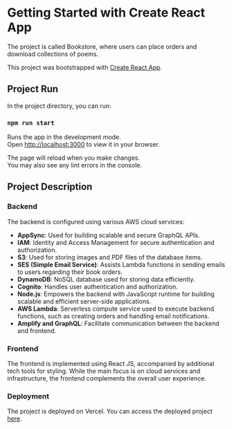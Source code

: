 # Getting Started with Create React App

The project is called Bookstore, where users can place orders and download collections of poems.

This project was bootstrapped with [Create React App](https://github.com/facebook/create-react-app).

## Project Run

In the project directory, you can run:

### `npm run start`

Runs the app in the development mode.\
Open [http://localhost:3000](http://localhost:3000) to view it in your browser.

The page will reload when you make changes.\
You may also see any lint errors in the console.

## Project Description

### Backend

The backend is configured using various AWS cloud services:

- **AppSync**: Used for building scalable and secure GraphQL APIs.
- **IAM**: Identity and Access Management for secure authentication and authorization.
- **S3**: Used for storing images and PDF files of the database items.
- **SES (Simple Email Service)**: Assists Lambda functions in sending emails to users regarding their book orders.
- **DynamoDB**: NoSQL database used for storing data efficiently.
- **Cognito**: Handles user authentication and authorization.
- **Node.js**: Empowers the backend with JavaScript runtime for building scalable and efficient server-side applications.
- **AWS Lambda**: Serverless compute service used to execute backend functions, such as creating orders and handling email notifications.
- **Amplify and GraphQL**: Facilitate communication between the backend and frontend.


### Frontend

The frontend is implemented using React JS, accompanied by additional tech tools for styling. While the main focus is on cloud services and infrastructure, the frontend complements the overall user experience.

### Deployment

The project is deployed on Vercel. You can access the deployed project [here](https://bookstore-aws.vercel.app).
